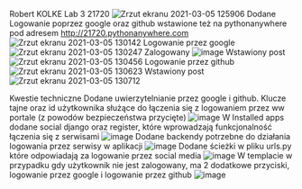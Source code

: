 Robert KOLKE
Lab 3 21720
![Zrzut ekranu 2021-03-05 125906](https://user-images.githubusercontent.com/69192186/110112985-b9376c80-7db2-11eb-8263-d172ff70e957.png)
Dodane Logowanie poprzez google oraz github
wstawione też na pythonanywhere pod adresem http://21720.pythonanywhere.com
![Zrzut ekranu 2021-03-05 130142](https://user-images.githubusercontent.com/69192186/110113149-fbf94480-7db2-11eb-9494-2edbd59db4be.png)
Logowanie przez google
![Zrzut ekranu 2021-03-05 130247](https://user-images.githubusercontent.com/69192186/110113232-1a5f4000-7db3-11eb-9237-93076e78b81a.png)
Zalogowany
![image](https://user-images.githubusercontent.com/69192186/110113292-34008780-7db3-11eb-9dd5-1ee8f9675911.png)
Wstawiony post
![Zrzut ekranu 2021-03-05 130456](https://user-images.githubusercontent.com/69192186/110113455-6ad69d80-7db3-11eb-8b25-2a10819820be.png)
Logowanie przez github
![Zrzut ekranu 2021-03-05 130623](https://user-images.githubusercontent.com/69192186/110113592-9e192c80-7db3-11eb-86ea-9f58bf6d5a6b.png)
Wstawiony post
![Zrzut ekranu 2021-03-05 130712](https://user-images.githubusercontent.com/69192186/110113716-c6089000-7db3-11eb-82d0-4b1dcd1d2359.png)

Kwestie techniczne
Dodane uwierzytelnianie przez google i github.
Klucze tajne oraz id użytkownika służące do łączenia się z logowaniem przez ww portale (z powodów bezpieczeństwa przycięte)
![image](https://user-images.githubusercontent.com/69192186/110612427-78639d00-8190-11eb-9b60-6d7c537eb0ce.png)
W Installed apps dodane social django oraz register, które wprowadzają funkcjonalność łączenia się z serwisami
![image](https://user-images.githubusercontent.com/69192186/110612722-c11b5600-8190-11eb-8bbf-aa7e50ab9278.png)
Dodane backendy potrzebne do działania logowania przez serwisy w aplikacji
![image](https://user-images.githubusercontent.com/69192186/110612817-d98b7080-8190-11eb-8c1f-1f12588491f4.png)
Dodane ścieżki w pliku urls.py które odpowiadają za logowanie przez social media
![image](https://user-images.githubusercontent.com/69192186/110612940-f6c03f00-8190-11eb-8fb1-cb3f0ce089f1.png)
W templacie w przypadku gdy użytkownik nie jest zalogowany, ma 2 dodatkowe przyciski, logowanie przez google i logowanie przez github
![image](https://user-images.githubusercontent.com/69192186/110613082-2111fc80-8191-11eb-8476-38a33cf3532a.png)
